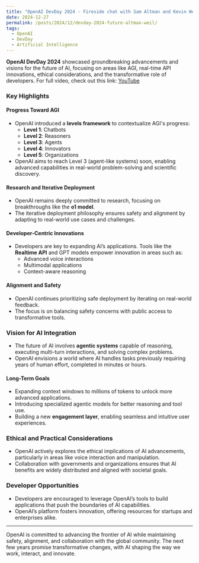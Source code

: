 ```yaml
---
title: "OpenAI DevDay 2024 - Fireside chat with Sam Altman and Kevin Weil"
date: 2024-12-27
permalink: /posts/2024/12/devday-2024-future-altman-weil/
tags:
  - OpenAI
  - DevDay
  - Artificial Intelligence
---
```


**OpenAI DevDay 2024** showcased groundbreaking advancements and visions for the future of AI, focusing on areas like AGI, real-time API innovations, ethical considerations, and the transformative role of developers. For full video, check out this link: [YouTube](https://www.youtube.com/watch?v=eaS0omKFZhQ&ab_channel=OpenAI)

### Key Highlights

#### Progress Toward AGI

- OpenAI introduced a **levels framework** to contextualize AGI's progress:
  - **Level 1**: Chatbots
  - **Level 2**: Reasoners
  - **Level 3**: Agents
  - **Level 4**: Innovators
  - **Level 5**: Organizations
- OpenAI aims to reach Level 3 (agent-like systems) soon, enabling advanced capabilities in real-world problem-solving and scientific discovery.

#### Research and Iterative Deployment

- OpenAI remains deeply committed to research, focusing on breakthroughs like the **o1 model**.
- The iterative deployment philosophy ensures safety and alignment by adapting to real-world use cases and challenges.

#### Developer-Centric Innovations

- Developers are key to expanding AI’s applications. Tools like the **Realtime API** and GPT models empower innovation in areas such as:
  - Advanced voice interactions
  - Multimodal applications
  - Context-aware reasoning

#### Alignment and Safety

- OpenAI continues prioritizing safe deployment by iterating on real-world feedback.
- The focus is on balancing safety concerns with public access to transformative tools.

### Vision for AI Integration

- The future of AI involves **agentic systems** capable of reasoning, executing multi-turn interactions, and solving complex problems.
- OpenAI envisions a world where AI handles tasks previously requiring years of human effort, completed in minutes or hours.

#### Long-Term Goals

- Expanding context windows to millions of tokens to unlock more advanced applications.
- Introducing specialized agentic models for better reasoning and tool use.
- Building a new **engagement layer**, enabling seamless and intuitive user experiences.

### Ethical and Practical Considerations

- OpenAI actively explores the ethical implications of AI advancements, particularly in areas like voice interaction and manipulation.
- Collaboration with governments and organizations ensures that AI benefits are widely distributed and aligned with societal goals.

### Developer Opportunities

- Developers are encouraged to leverage OpenAI’s tools to build applications that push the boundaries of AI capabilities.
- OpenAI’s platform fosters innovation, offering resources for startups and enterprises alike.

---

OpenAI is committed to advancing the frontier of AI while maintaining safety, alignment, and collaboration with the global community. The next few years promise transformative changes, with AI shaping the way we work, interact, and innovate.
